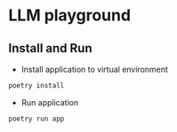 # LLM playground

## Install and Run

* Install application to virtual environment
```bash
poetry install
```

* Run application 
```bash
poetry run app
```